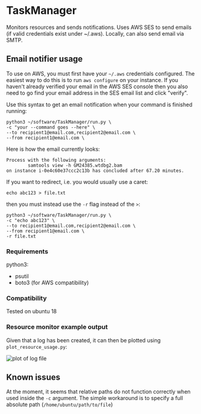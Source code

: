 # TaskManager
Monitors resources and sends notifications. Uses AWS SES to send emails (if valid credentials exist under ~/.aws). Locally, can also send email via SMTP.

## Email notifier usage

To use on AWS, you must first have your `~/.aws` credentials configured. The easiest way to do this is to run `aws configure` on your instance. If you haven't already verified your email in the AWS SES console then you also need to go find your email address in the SES email list and click "verify".

Use this syntax to get an email notification when your command is finished running:

```
python3 ~/software/TaskManager/run.py \
-c "your --command goes --here" \
--to recipient1@email.com,recipient2@email.com \
--from recipient1@email.com \
```

Here is how the email currently looks:

```
Process with the following arguments:
        samtools view -h GM24385.wtdbg2.bam
on instance i-0e4c60e37ccc2c13b has concluded after 67.20 minutes.
```

If you want to redirect, i.e. you would usually use a caret:

```
echo abc123 > file.txt
```

then you must instead use the `-r` flag instead of the `>`:

```
python3 ~/software/TaskManager/run.py \
-c "echo abc123" \
--to recipient1@email.com,recipient2@email.com \
--from recipient1@email.com \
-r file.txt
```

### Requirements
python3:
  - psutil
  - boto3 (for AWS compatibility)

### Compatibility
Tested on ubuntu 18

### Resource monitor example output
Given that a log has been created, it can then be plotted using `plot_resource_usage.py`:

![plot of log file](https://github.com/rlorigro/TaskManager/raw/master/log_2019_2_11_17_33_19_458174.png)

## Known issues

At the moment, it seems that relative paths do not function correctly when used inside the `-c` argument. The simple workaround is to specify a full absolute path (`/home/ubuntu/path/to/file`)



